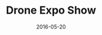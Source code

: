 ---
title: "Drone Expo Show"
link: "https://drone-expo.ru/ru"
thumbnail: "/images/drone-expo.ru.jpg"
date: 2016-05-20
---